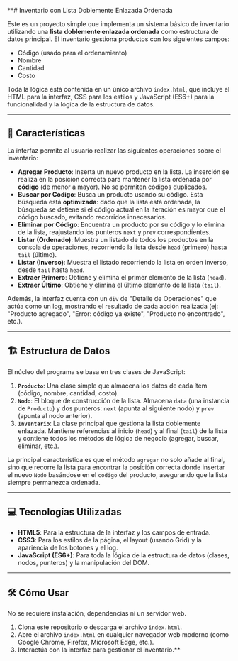 **# Inventario con Lista Doblemente Enlazada Ordenada

Este es un proyecto simple que implementa un sistema básico de inventario utilizando una **lista doblemente enlazada ordenada** como estructura de datos principal. El inventario gestiona productos con los siguientes campos:
* Código (usado para el ordenamiento)
* Nombre
* Cantidad
* Costo

Toda la lógica está contenida en un único archivo `index.html`, que incluye el HTML para la interfaz, CSS para los estilos y JavaScript (ES6+) para la funcionalidad y la lógica de la estructura de datos.

---

## 🚀 Características

La interfaz permite al usuario realizar las siguientes operaciones sobre el inventario:

* **Agregar Producto**: Inserta un nuevo producto en la lista. La inserción se realiza en la posición correcta para mantener la lista ordenada por **código** (de menor a mayor). No se permiten códigos duplicados.
* **Buscar por Código**: Busca un producto usando su código. Esta búsqueda está **optimizada**: dado que la lista está ordenada, la búsqueda se detiene si el código actual en la iteración es mayor que el código buscado, evitando recorridos innecesarios.
* **Eliminar por Código**: Encuentra un producto por su código y lo elimina de la lista, reajustando los punteros `next` y `prev` correspondientes.
* **Listar (Ordenado)**: Muestra un listado de todos los productos en la consola de operaciones, recorriendo la lista desde `head` (primero) hasta `tail` (último).
* **Listar (Inverso)**: Muestra el listado recorriendo la lista en orden inverso, desde `tail` hasta `head`.
* **Extraer Primero**: Obtiene y elimina el primer elemento de la lista (`head`).
* **Extraer Último**: Obtiene y elimina el último elemento de la lista (`tail`).

Además, la interfaz cuenta con un `div` de "Detalle de Operaciones" que actúa como un log, mostrando el resultado de cada acción realizada (ej: "Producto agregado", "Error: código ya existe", "Producto no encontrado", etc.).

---

## 🏗️ Estructura de Datos

El núcleo del programa se basa en tres clases de JavaScript:

1.  **`Producto`**: Una clase simple que almacena los datos de cada ítem (código, nombre, cantidad, costo).
2.  **`Nodo`**: El bloque de construcción de la lista. Almacena `data` (una instancia de `Producto`) y dos punteros: `next` (apunta al siguiente nodo) y `prev` (apunta al nodo anterior).
3.  **`Inventario`**: La clase principal que gestiona la lista doblemente enlazada. Mantiene referencias al inicio (`head`) y al final (`tail`) de la lista y contiene todos los métodos de lógica de negocio (agregar, buscar, eliminar, etc.).

La principal característica es que el método `agregar` no solo añade al final, sino que recorre la lista para encontrar la posición correcta donde insertar el nuevo `Nodo` basándose en el `codigo` del producto, asegurando que la lista siempre permanezca ordenada.

---

## 💻 Tecnologías Utilizadas

* **HTML5**: Para la estructura de la interfaz y los campos de entrada.
* **CSS3**: Para los estilos de la página, el layout (usando Grid) y la apariencia de los botones y el log.
* **JavaScript (ES6+)**: Para toda la lógica de la estructura de datos (clases, nodos, punteros) y la manipulación del DOM.

---

## 🛠️ Cómo Usar

No se requiere instalación, dependencias ni un servidor web.

1.  Clona este repositorio o descarga el archivo `index.html`.
2.  Abre el archivo `index.html` en cualquier navegador web moderno (como Google Chrome, Firefox, Microsoft Edge, etc.).
3.  Interactúa con la interfaz para gestionar el inventario.**
